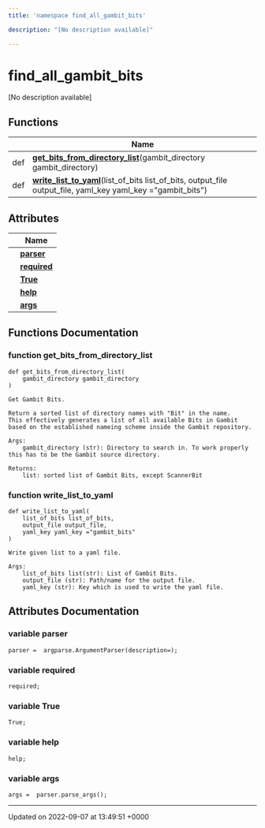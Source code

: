 ```yaml
---
title: 'namespace find_all_gambit_bits'

description: "[No description available]"

---
```


# find_all_gambit_bits



[No description available]

## Functions

|                | Name           |
| -------------- | -------------- |
| def | **[get_bits_from_directory_list](/documentation/code/namespaces/namespacefind__all__gambit__bits/#function-get-bits-from-directory-list)**(gambit_directory gambit_directory) |
| def | **[write_list_to_yaml](/documentation/code/namespaces/namespacefind__all__gambit__bits/#function-write-list-to-yaml)**(list_of_bits list_of_bits, output_file output_file, yaml_key yaml_key ="gambit_bits") |

## Attributes

|                | Name           |
| -------------- | -------------- |
| | **[parser](/documentation/code/namespaces/namespacefind__all__gambit__bits/#variable-parser)**  |
| | **[required](/documentation/code/namespaces/namespacefind__all__gambit__bits/#variable-required)**  |
| | **[True](/documentation/code/namespaces/namespacefind__all__gambit__bits/#variable-true)**  |
| | **[help](/documentation/code/namespaces/namespacefind__all__gambit__bits/#variable-help)**  |
| | **[args](/documentation/code/namespaces/namespacefind__all__gambit__bits/#variable-args)**  |


## Functions Documentation

### function get_bits_from_directory_list

```
def get_bits_from_directory_list(
    gambit_directory gambit_directory
)
```




```
Get Gambit Bits.

Return a sorted list of directory names with "Bit" in the name. 
This effectively generates a list of all available Bits in Gambit based on the established nameing scheme inside the Gambit repository.

Args:
    gambit_directory (str): Directory to search in. To work properly this has to be the Gambit source directory.

Returns:
    list: sorted list of Gambit Bits, except ScannerBit
```


### function write_list_to_yaml

```
def write_list_to_yaml(
    list_of_bits list_of_bits,
    output_file output_file,
    yaml_key yaml_key ="gambit_bits"
)
```




```
Write given list to a yaml file.

Args:
    list_of_bits list(str): List of Gambit Bits.
    output_file (str): Path/name for the output file.
    yaml_key (str): Key which is used to write the yaml file.
```



## Attributes Documentation

### variable parser

```
parser =  argparse.ArgumentParser(description=);
```


### variable required

```
required;
```


### variable True

```
True;
```


### variable help

```
help;
```


### variable args

```
args =  parser.parse_args();
```





-------------------------------

Updated on 2022-09-07 at 13:49:51 +0000